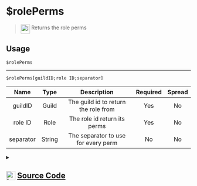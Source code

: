 # $rolePerms
> <img align="top" src="https://upload.wikimedia.org/wikipedia/commons/thumb/e/e4/Infobox_info_icon.svg/160px-Infobox_info_icon.svg.png?20150409153300" alt="image" width="25" height="auto"> Returns the role perms
## Usage
```
$rolePerms
```
---
```
$rolePerms[guildID;role ID;separator]
```
| Name | Type | Description | Required | Spread
| :---: | :---: | :---: | :---: | :---: |
guildID | Guild | The guild id to return the role from | Yes | No
role ID | Role | The role id return its perms | Yes | No
separator | String | The separator to use for every perm | No | No
<details>
<summary>
    
## <img align="top" src="https://cdn4.iconfinder.com/data/icons/iconsimple-logotypes/512/github-512.png" alt="image" width="25" height="auto">  [Source Code](https://github.com/tryforge/ForgeScript-V2/blob/main/src/native/rolePerms.ts)
    
</summary>
    
```ts
import { ArgType, NativeFunction, Return } from "../structures"

export default new NativeFunction({
    name: "$rolePerms",
    version: "1.0.0",
    description: "Returns the role perms",
    brackets: false,
    unwrap: true,
    args: [
        {
            
            name: "guildID",
            description: "The guild id to return the role from",
            rest: false,
            type: ArgType.Guild,
            required: true
        },
        {
            name: "role ID",
            description: "The role id return its perms",
            rest: false,
            type: ArgType.Role,
            pointer: 0,
            required: true
        },
        {
            name: "separator",
            description: "The separator to use for every perm",
            type: ArgType.String,
            required: false,
            rest: false,
        }
    ],
    execute(ctx, [ guild, role, sep ]) {
        return Return.success(
            (role ?? ctx.role)?.permissions.toArray().join(sep || ", ")
        )
    }
})
```
    
</details>
